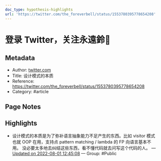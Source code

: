 ```yaml
---
doc_type: hypothesis-highlights
url: 'https://twitter.com/the_foreverbell/status/1553780395778654208'
---
```


# 登录 Twitter，关注永遠鈴🔔

## Metadata
- Author: [twitter.com]()
- Title: 设计模式的本质
- Reference: https://twitter.com/the_foreverbell/status/1553780395778654208
- Category: #article

## Page Notes

## Highlights
- 设计模式的本质是为了弥补语言抽象能力不足产生的东西。比如 visitor 模式也就 OOP 在用，支持点 pattern matching / lambda 的 FP 向语言基本不用。 没必要太多地去纠结这些东西，看不懂代码就去问写这个代码的人。 — [Updated on 2022-08-01 12:45:08](https://hyp.is/uFR3kBFUEe2N2p_I2aLOJw/twitter.com/the_foreverbell/status/1553780395778654208) — Group: #Public



